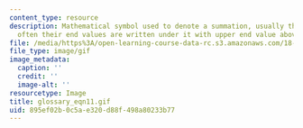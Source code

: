 ```yaml
---
content_type: resource
description: Mathematical symbol used to denote a summation, usually the index and
  often their end values are written under it with upper end value above it.
file: /media/https%3A/open-learning-course-data-rc.s3.amazonaws.com/18-013a-calculus-with-applications-spring-2005/895ef02b0c5ae320d88f498a80233b77_glossary_eqn11.gif
file_type: image/gif
image_metadata:
  caption: ''
  credit: ''
  image-alt: ''
resourcetype: Image
title: glossary_eqn11.gif
uid: 895ef02b-0c5a-e320-d88f-498a80233b77
---
```

